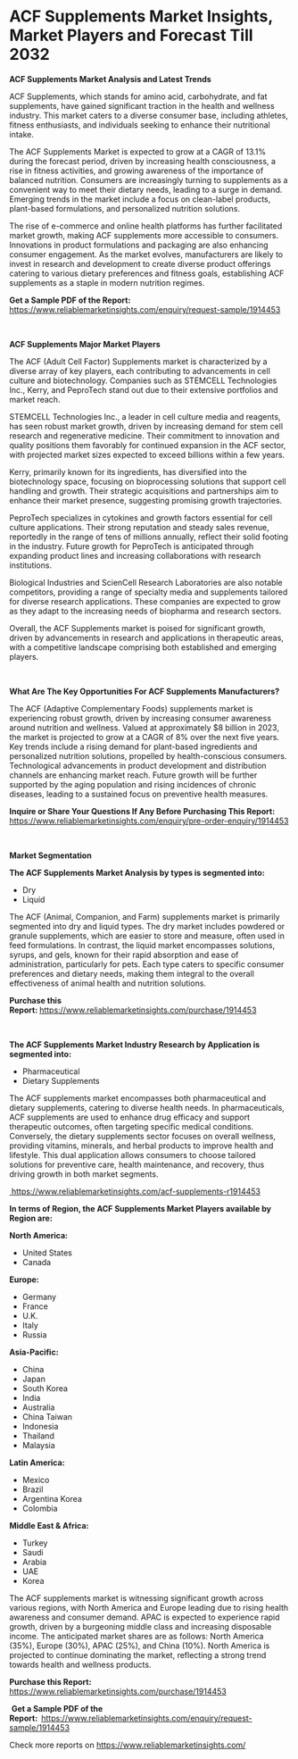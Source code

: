<p><h1>ACF Supplements Market Insights, Market Players and Forecast Till 2032</h1></p><p><strong>ACF Supplements Market Analysis and Latest Trends</strong></p>
<p><p>ACF Supplements, which stands for amino acid, carbohydrate, and fat supplements, have gained significant traction in the health and wellness industry. This market caters to a diverse consumer base, including athletes, fitness enthusiasts, and individuals seeking to enhance their nutritional intake. </p><p>The ACF Supplements Market is expected to grow at a CAGR of 13.1% during the forecast period, driven by increasing health consciousness, a rise in fitness activities, and growing awareness of the importance of balanced nutrition. Consumers are increasingly turning to supplements as a convenient way to meet their dietary needs, leading to a surge in demand. Emerging trends in the market include a focus on clean-label products, plant-based formulations, and personalized nutrition solutions. </p><p>The rise of e-commerce and online health platforms has further facilitated market growth, making ACF supplements more accessible to consumers. Innovations in product formulations and packaging are also enhancing consumer engagement. As the market evolves, manufacturers are likely to invest in research and development to create diverse product offerings catering to various dietary preferences and fitness goals, establishing ACF supplements as a staple in modern nutrition regimes.</p></p>
<p><strong>Get a Sample PDF of the Report:&nbsp;</strong> <a href="https://www.reliablemarketinsights.com/enquiry/request-sample/1914453?utm_campaign=2678&utm_medium=2&utm_source=Github&utm_content=ia&utm_term=03042025&utm_id=acf-supplements">https://www.reliablemarketinsights.com/enquiry/request-sample/1914453</a></p>
<p>&nbsp;</p>
<p><strong>ACF Supplements Major Market Players</strong></p>
<p><p>The ACF (Adult Cell Factor) Supplements market is characterized by a diverse array of key players, each contributing to advancements in cell culture and biotechnology. Companies such as STEMCELL Technologies Inc., Kerry, and PeproTech stand out due to their extensive portfolios and market reach. </p><p>STEMCELL Technologies Inc., a leader in cell culture media and reagents, has seen robust market growth, driven by increasing demand for stem cell research and regenerative medicine. Their commitment to innovation and quality positions them favorably for continued expansion in the ACF sector, with projected market sizes expected to exceed billions within a few years.</p><p>Kerry, primarily known for its ingredients, has diversified into the biotechnology space, focusing on bioprocessing solutions that support cell handling and growth. Their strategic acquisitions and partnerships aim to enhance their market presence, suggesting promising growth trajectories.</p><p>PeproTech specializes in cytokines and growth factors essential for cell culture applications. Their strong reputation and steady sales revenue, reportedly in the range of tens of millions annually, reflect their solid footing in the industry. Future growth for PeproTech is anticipated through expanding product lines and increasing collaborations with research institutions.</p><p>Biological Industries and ScienCell Research Laboratories are also notable competitors, providing a range of specialty media and supplements tailored for diverse research applications. These companies are expected to grow as they adapt to the increasing needs of biopharma and research sectors.</p><p>Overall, the ACF Supplements market is poised for significant growth, driven by advancements in research and applications in therapeutic areas, with a competitive landscape comprising both established and emerging players.</p></p>
<p>&nbsp;</p>
<p><strong>What Are The Key Opportunities For ACF Supplements Manufacturers?</strong></p>
<p><p>The ACF (Adaptive Complementary Foods) supplements market is experiencing robust growth, driven by increasing consumer awareness around nutrition and wellness. Valued at approximately $8 billion in 2023, the market is projected to grow at a CAGR of 8% over the next five years. Key trends include a rising demand for plant-based ingredients and personalized nutrition solutions, propelled by health-conscious consumers. Technological advancements in product development and distribution channels are enhancing market reach. Future growth will be further supported by the aging population and rising incidences of chronic diseases, leading to a sustained focus on preventive health measures.</p></p>
<p><strong>Inquire or Share Your Questions If Any Before Purchasing This Report:</strong> <a href="https://www.reliablemarketinsights.com/enquiry/pre-order-enquiry/1914453?utm_campaign=2678&utm_medium=2&utm_source=Github&utm_content=ia&utm_term=03042025&utm_id=acf-supplements">https://www.reliablemarketinsights.com/enquiry/pre-order-enquiry/1914453</a></p>
<p>&nbsp;</p>
<p><strong>Market Segmentation</strong></p>
<p><strong>The ACF Supplements Market Analysis by types is segmented into:</strong></p>
<p><ul><li>Dry</li><li>Liquid</li></ul></p>
<p><p>The ACF (Animal, Companion, and Farm) supplements market is primarily segmented into dry and liquid types. The dry market includes powdered or granule supplements, which are easier to store and measure, often used in feed formulations. In contrast, the liquid market encompasses solutions, syrups, and gels, known for their rapid absorption and ease of administration, particularly for pets. Each type caters to specific consumer preferences and dietary needs, making them integral to the overall effectiveness of animal health and nutrition solutions.</p></p>
<p><strong>Purchase this Report:&nbsp;</strong><a href="https://www.reliablemarketinsights.com/purchase/1914453?utm_campaign=2678&utm_medium=2&utm_source=Github&utm_content=ia&utm_term=03042025&utm_id=acf-supplements">https://www.reliablemarketinsights.com/purchase/1914453</a></p>
<p>&nbsp;</p>
<p><strong>The ACF Supplements Market Industry Research by Application is segmented into:</strong></p>
<p><ul><li>Pharmaceutical</li><li>Dietary Supplements</li></ul></p>
<p><p>The ACF supplements market encompasses both pharmaceutical and dietary supplements, catering to diverse health needs. In pharmaceuticals, ACF supplements are used to enhance drug efficacy and support therapeutic outcomes, often targeting specific medical conditions. Conversely, the dietary supplements sector focuses on overall wellness, providing vitamins, minerals, and herbal products to improve health and lifestyle. This dual application allows consumers to choose tailored solutions for preventive care, health maintenance, and recovery, thus driving growth in both market segments.</p></p>
<p><a href="https://www.reliablemarketinsights.com/acf-supplements-r1914453?utm_campaign=2678&utm_medium=2&utm_source=Github&utm_content=ia&utm_term=03042025&utm_id=acf-supplements">&nbsp;https://www.reliablemarketinsights.com/acf-supplements-r1914453</a></p>
<p><strong>In terms of Region, the ACF Supplements Market Players available by Region are:</strong></p>
<p>
    <p> <strong> North America: </strong>
        <ul>
            <li>United States</li>
            <li>Canada</li>
        </ul>
        </p> 
    <p> <strong> Europe: </strong>
        <ul>
            <li>Germany</li>
            <li>France</li>
            <li>U.K.</li>
            <li>Italy</li>
            <li>Russia</li>
        </ul>
        </p> 
    <p> <strong> Asia-Pacific: </strong>
        <ul>
            <li>China</li>
            <li>Japan</li>
            <li>South Korea</li>
            <li>India</li>
            <li>Australia</li>
            <li>China Taiwan</li>
            <li>Indonesia</li>
            <li>Thailand</li>
            <li>Malaysia</li>
        </ul>
        </p> 
    <p> <strong> Latin America: </strong>
        <ul>
            <li>Mexico</li>
            <li>Brazil</li>
            <li>Argentina Korea</li>
            <li>Colombia</li>
        </ul>
        </p> 
    <p> <strong> Middle East & Africa: </strong>
        <ul>
            <li>Turkey</li>
            <li>Saudi</li>
            <li>Arabia</li>
            <li>UAE</li>
            <li>Korea</li>
        </ul>
    </p>
    </p>
<p><p>The ACF supplements market is witnessing significant growth across various regions, with North America and Europe leading due to rising health awareness and consumer demand. APAC is expected to experience rapid growth, driven by a burgeoning middle class and increasing disposable income. The anticipated market shares are as follows: North America (35%), Europe (30%), APAC (25%), and China (10%). North America is projected to continue dominating the market, reflecting a strong trend towards health and wellness products.</p></p>
<p><strong>Purchase this Report: </strong><a href="https://www.reliablemarketinsights.com/purchase/1914453?utm_campaign=2678&utm_medium=2&utm_source=Github&utm_content=ia&utm_term=03042025&utm_id=acf-supplements">https://www.reliablemarketinsights.com/purchase/1914453</a></p>
<p>&nbsp;<strong>Get a Sample PDF of the Report:&nbsp;&nbsp;</strong><a href="https://www.reliablemarketinsights.com/enquiry/request-sample/1914453?utm_campaign=2678&utm_medium=2&utm_source=Github&utm_content=ia&utm_term=03042025&utm_id=acf-supplements">https://www.reliablemarketinsights.com/enquiry/request-sample/1914453</a></p>
<p><strong></strong></p>
<p>Check more reports on <a href="https://www.reliablemarketinsights.com/?utm_campaign=2678&utm_medium=2&utm_source=Github&utm_content=ia&utm_term=03042025&utm_id=acf-supplements">https://www.reliablemarketinsights.com/</a></p>
